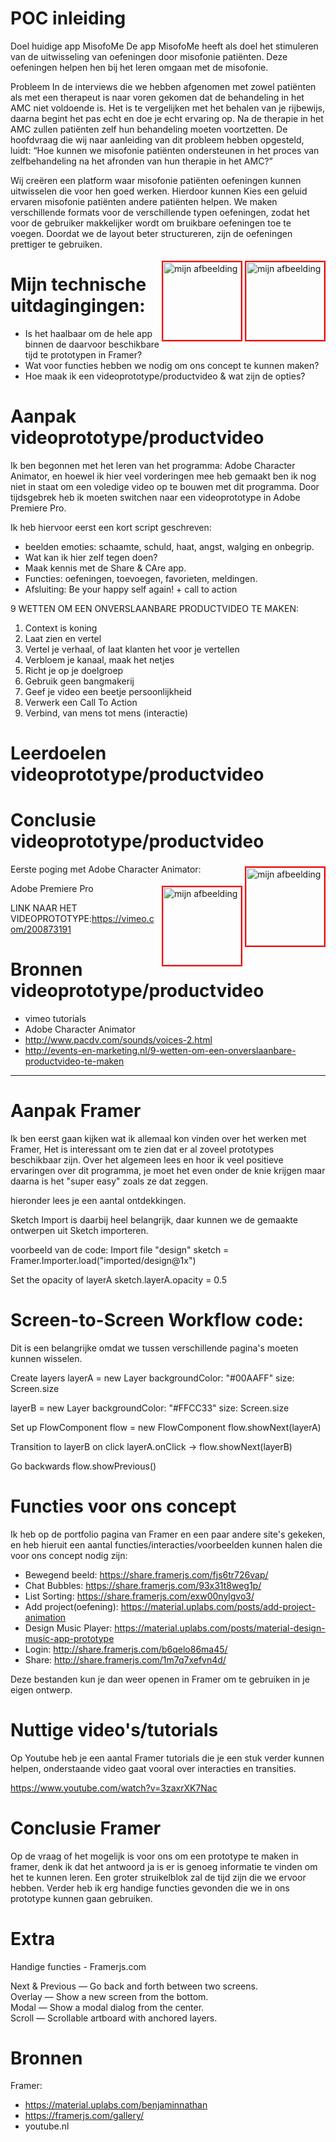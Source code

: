 # POC inleiding

Doel huidige app MisofoMe
De app MisofoMe heeft als doel het stimuleren van de uitwisseling van oefeningen door misofonie patiënten. Deze oefeningen helpen hen bij het leren omgaan met de misofonie.

Probleem
In de interviews die we hebben afgenomen met zowel patiënten als met een therapeut is naar voren gekomen dat de behandeling in het AMC niet voldoende is. Het is te vergelijken met het behalen van je rijbewijs, daarna begint het pas echt en doe je echt ervaring op. Na de therapie in het AMC zullen patiënten zelf hun behandeling moeten voortzetten. De hoofdvraag die wij naar aanleiding van dit probleem hebben opgesteld, luidt:
“Hoe kunnen we misofonie patiënten ondersteunen in het proces van zelfbehandeling na het afronden van hun therapie in het AMC?”

Wij creëren een platform waar misofonie patiënten oefeningen kunnen uitwisselen die voor hen goed werken. Hierdoor kunnen
Kies een geluid ervaren misofonie patiënten andere patiënten helpen. We maken verschillende formats voor de verschillende typen oefeningen, zodat het voor de gebruiker makkelijker wordt om bruikbare oefeningen toe te voegen. Doordat we de layout beter structureren, zijn de oefeningen prettiger te gebruiken.

<img src="https://trello-attachments.s3.amazonaws.com/583830811dba0b1a3139bbda/5846e835f79f80897744f493/c7b393ecadc609ab2dfc5be648e43814/Schermafbeelding_2016-12-06_om_17.18.42.png" alt="mijn afbeelding" title="Concept schets" style="width: 125px; height: auto; max-width: 25%; float: right; margin: 4px 0 4px 4px; border: 2px solid red;">
<img src="https://trello-attachments.s3.amazonaws.com/583830811dba0b1a3139bbda/5846e835f79f80897744f493/5ff29cb25bff1c518dcb8812be115036/Schermafbeelding_2016-12-06_om_17.18.36.png" alt="mijn afbeelding" title="Concept schets" style="width: 125px; height: auto; max-width: 25%; float: right; margin: 4px 0 4px 4px; border: 2px solid red;">

# Mijn technische uitdagingingen:
- Is het haalbaar om de hele app binnen de daarvoor beschikbare tijd te prototypen in Framer?
- Wat voor functies hebben we nodig om ons concept te kunnen maken?
- Hoe maak ik een videoprototype/productvideo & wat zijn de opties?

# Aanpak videoprototype/productvideo
Ik ben begonnen met het leren van het programma: Adobe Character Animator, en hoewel ik hier veel vorderingen mee heb gemaakt ben ik nog niet in staat om een voledige video op te bouwen met dit programma. Door tijdsgebrek heb ik moeten switchen naar een videoprototype in Adobe Premiere Pro. 

Ik heb hiervoor eerst een kort script geschreven:
- beelden emoties: schaamte, schuld, haat, angst, walging en onbegrip.
- Wat kan ik hier zelf tegen doen?
- Maak kennis met de Share & CAre app.
- Functies: oefeningen, toevoegen, favorieten, meldingen.
- Afsluiting: Be your happy self again! + call to action

9 WETTEN OM EEN ONVERSLAANBARE PRODUCTVIDEO TE MAKEN:

1. Context is koning
2. Laat zien en vertel
3. Vertel je verhaal, of laat klanten het voor je vertellen
4. Verbloem je kanaal, maak het netjes
5. Richt je op je doelgroep
6. Gebruik geen bangmakerij
7. Geef je video een beetje persoonlijkheid
8. Verwerk een Call To Action
9. Verbind, van mens tot mens (interactie)

# Leerdoelen videoprototype/productvideo

# Conclusie videoprototype/productvideo

Eerste poging met Adobe Character Animator:
<img src="https://trello-attachments.s3.amazonaws.com/583830811dba0b1a3139bbda/585be7f80fc15f84f785111a/581182489b1045310753ba36e4e1c0bc/2.png" alt="mijn afbeelding" title="Adobe Character Animator" style="width: 125px; height: auto; max-width: 25%; float: right; margin: 4px 0 4px 4px; border: 2px solid red;">

Adobe Premiere Pro
<img src="https://trello-attachments.s3.amazonaws.com/583830811dba0b1a3139bbda/585be7f80fc15f84f785111a/f9a3bb8442b6769a7f96ee628a3bde5e/3.png" alt="mijn afbeelding" title="Adobe Premiere Pro" style="width: 125px; height: auto; max-width: 25%; float: right; margin: 4px 0 4px 4px; border: 2px solid red;">

LINK NAAR HET VIDEOPROTOTYPE:https://vimeo.com/200873191

# Bronnen videoprototype/productvideo

- vimeo tutorials
- Adobe Character Animator
- http://www.pacdv.com/sounds/voices-2.html
- http://events-en-marketing.nl/9-wetten-om-een-onverslaanbare-productvideo-te-maken

------------------------------------------------------------------------------------------------------------------------------------------

# Aanpak Framer
Ik ben eerst gaan kijken wat ik allemaal kon vinden over het werken met Framer, Het is interessant om te zien dat er al zoveel prototypes beschikbaar zijn. Over het algemeen lees en hoor ik veel positieve ervaringen over dit programma, je moet het even onder de knie krijgen maar daarna is het "super easy" zoals ze dat zeggen.

hieronder lees je een aantal ontdekkingen.

Sketch Import is daarbij heel belangrijk, daar kunnen we de gemaakte ontwerpen uit Sketch importeren.

voorbeeld van de code:
Import file "design" 
sketch = Framer.Importer.load("imported/design@1x")
 
Set the opacity of layerA 
sketch.layerA.opacity = 0.5

#  Screen-to-Screen Workflow code:
Dit is een belangrijke omdat we tussen verschillende pagina's moeten kunnen wisselen.

Create layers 
layerA = new Layer
    backgroundColor: "#00AAFF"
    size: Screen.size
 
layerB = new Layer
    backgroundColor: "#FFCC33"
    size: Screen.size
 
Set up FlowComponent 
flow = new FlowComponent
flow.showNext(layerA)

Transition to layerB on click 
layerA.onClick ->
    flow.showNext(layerB)
    
Go backwards 
flow.showPrevious()

# Functies voor ons concept
Ik heb op de portfolio pagina van Framer en een paar andere site's gekeken, en heb hieruit een aantal functies/interacties/voorbeelden kunnen halen die voor ons concept nodig zijn: 

- Bewegend beeld: https://share.framerjs.com/fjs6tr726vap/
- Chat Bubbles: https://share.framerjs.com/93x31t8weg1p/
- List Sorting: https://share.framerjs.com/exw00nylgvo3/
- Add project(oefening): https://material.uplabs.com/posts/add-project-animation
- Design Music Player: https://material.uplabs.com/posts/material-design-music-app-prototype
- Login: http://share.framerjs.com/b6qelo86ma45/
- Share: http://share.framerjs.com/1m7q7xefvn4d/


Deze bestanden kun je dan weer openen in Framer om te gebruiken in je eigen ontwerp.

# Nuttige video's/tutorials 
Op Youtube heb je een aantal Framer tutorials die je een stuk verder kunnen helpen, onderstaande video gaat vooral over interacties en transities.

https://www.youtube.com/watch?v=3zaxrXK7Nac

# Conclusie Framer
Op de vraag of het mogelijk is voor ons om een prototype te maken in framer, denk ik dat het antwoord ja is er is genoeg informatie te vinden om het te kunnen leren. Een groter struikelblok zal de tijd zijn die we ervoor hebben. Verder heb ik erg handige functies gevonden die we in ons prototype kunnen gaan gebruiken.

# Extra 
Handige functies - Framerjs.com

Next & Previous — Go back and forth between two screens.<br>
Overlay — Show a new screen from the bottom.<br>
Modal — Show a modal dialog from the center.<br>
Scroll — Scrollable artboard with anchored layers.<br>

# Bronnen
Framer:
- https://material.uplabs.com/benjaminnathan
- https://framerjs.com/gallery/
- youtube.nl
